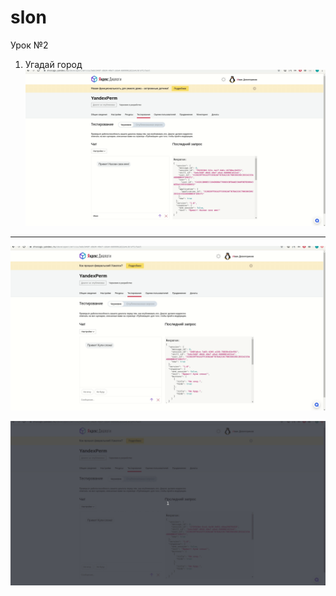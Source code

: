 # slon

Урок №2

1. Угадай город
![Alt Text](yandex2_1.gif)

--------------
![Alt Text](yandex.gif)

![Alt Text](yandex3.gif)
